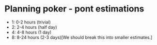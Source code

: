 # Planning poker - pont estimations
* 1: 0-2 hours (trivial)
* 2: 2-4 hours (half day)
* 4: 4-8 hours (1 day)
* 8: 8-24 hours (2-3 days)[We should break this into smaller estimates.]
